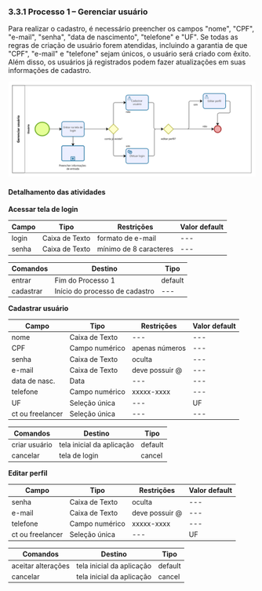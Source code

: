 ### 3.3.1 Processo 1 – Gerenciar usuário

Para realizar o cadastro, é necessário preencher os campos "nome", "CPF", "e-mail", "senha", "data de nascimento", "telefone" e "UF". Se todas as regras de criação de usuário forem atendidas, incluindo a garantia de que "CPF", "e-mail" e "telefone" sejam únicos, o usuário será criado com êxito. Além disso, os usuários já registrados podem fazer atualizações em suas informações de cadastro.

![Exemplo de um Modelo BPMN do PROCESSO 1](images/processo1.png "Modelo BPMN do Processo 1.")

#### Detalhamento das atividades

**Acessar tela de login**


| **Campo**       | **Tipo**         | **Restrições**          | **Valor default** |
| ---             | ---              | ---                     | ---               |
| login           | Caixa de Texto   | formato de e-mail       | ---               |
| senha           | Caixa de Texto   | mínimo de 8 caracteres  | ---               |

| **Comandos**         |  **Destino**                   | **Tipo**        |
| ---                  | ---                            | ---             |
| entrar               | Fim do Processo 1              | default         |
| cadastrar            | Início do processo de cadastro | ---             |


**Cadastrar usuário**

| **Campo**       | **Tipo**         | **Restrições**          | **Valor default** |
| ---             | ---              | ---                     | ---               |
| nome            | Caixa de Texto   | ---                     | ---               |
| CPF             | Campo numérico   | apenas números          | ---               |
| senha           | Caixa de Texto   | oculta                  | ---               |
| e-mail          | Caixa de Texto   | deve possuir @          | ---               |
| data de nasc.   | Data             | ---                     | ---               |
| telefone        | Campo numérico   | xxxxx-xxxx              | ---               |
| UF              | Seleção única    | ---                     | UF                |
| ct ou freelancer| Seleção única    | ---                     | ---               |

| **Comandos**         |  **Destino**                   | **Tipo**        |
| ---                  | ---                            | ---             |
| criar usuário        | tela inicial da aplicação      | default         |
| cancelar             | tela de login                  | cancel          |


**Editar perfil**

| **Campo**       | **Tipo**         | **Restrições**          | **Valor default** |
| ---             | ---              | ---                     | ---               |
| senha           | Caixa de Texto   | oculta                  | ---               |
| e-mail          | Caixa de Texto   | deve possuir @          | ---               |
| telefone        | Campo numérico   | xxxxx-xxxx              | ---               |
| ct ou freelancer| Seleção única    | ---                     | UF                |

| **Comandos**         |  **Destino**                   | **Tipo**        |
| ---                  | ---                            | ---             |
| aceitar alterações   | tela inicial da aplicação      | default         |
| cancelar             | tela inicial da aplicação      | cancel          |
